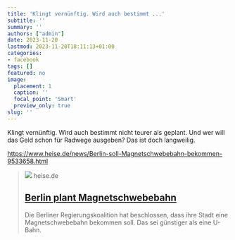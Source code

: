 ```yaml
---
title: 'Klingt vernünftig. Wird auch bestimmt ...'
subtitle: ''
summary: ''
authors: ["admin"]
date: 2023-11-20
lastmod: 2023-11-20T18:11:13+01:00
categories:
- facebook
tags: []
featured: no
image:
  placement: 1
  caption: ''
  focal_point: 'Smart'
  preview_only: true
slug: ''
---
```

Klingt vernünftig. Wird auch bestimmt nicht teurer als geplant. Und wer will das Geld schon für Radwege ausgeben? Das ist doch langweilig.

https://www.heise.de/news/Berlin-soll-Magnetschwebebahn-bekommen-9533658.html
> [![](https://heise.cloudimg.io/bound/1200x1200/q85.png-lossy-85.webp-lossy-85.foil1/_www-heise-de_/imgs/18/4/5/0/1/3/1/0/TSB_Design_Mood-6711f993daf1f995.jpg)](https://www.heise.de/news/Berlin-soll-Magnetschwebebahn-bekommen-9533658.html)
> heise.de
> ## [Berlin plant Magnetschwebebahn](https://www.heise.de/news/Berlin-soll-Magnetschwebebahn-bekommen-9533658.html)
>
>Die Berliner Regierungskoalition hat beschlossen, dass ihre Stadt eine Magnetschwebebahn bekommen soll. Das sei günstiger als eine U-Bahn. 

